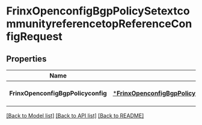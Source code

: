 # FrinxOpenconfigBgpPolicySetextcommunityreferencetopReferenceConfigRequest

## Properties
Name | Type | Description | Notes
------------ | ------------- | ------------- | -------------
**FrinxOpenconfigBgpPolicyconfig** | [***FrinxOpenconfigBgpPolicySetextcommunityreferencetopReferenceConfig**](frinx.openconfig.bgp.policy.setextcommunityreferencetop.reference.Config.md) |  | [optional] [default to null]

[[Back to Model list]](../README.md#documentation-for-models) [[Back to API list]](../README.md#documentation-for-api-endpoints) [[Back to README]](../README.md)


